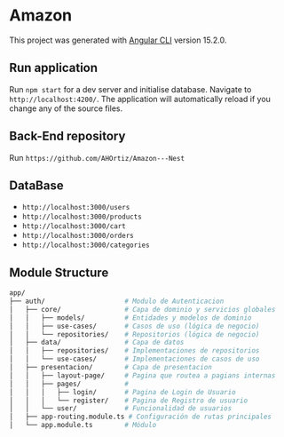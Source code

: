 # Amazon

This project was generated with [Angular CLI](https://github.com/angular/angular-cli) version 15.2.0.

## Run application

Run `npm start` for a dev server and initialise database. 
Navigate to `http://localhost:4200/`. The application will automatically reload if you change any of the source files.

## Back-End repository
  Run
``https://github.com/AHOrtiz/Amazon---Nest``

## DataBase

- `http://localhost:3000/users`   
- `http://localhost:3000/products`
- `http://localhost:3000/cart`    
- `http://localhost:3000/orders`
- `http://localhost:3000/categories`

## Module Structure

```bash
app/
├── auth/                    # Modulo de Autenticacion
│   ├── core/                # Capa de dominio y servicios globales
│   │   ├── models/          # Entidades y modelos de dominio
│   │   ├── use-cases/       # Casos de uso (lógica de negocio)
│   │   └── repositories/    # Repositorios (lógica de negocio)
│   ├── data/                # Capa de datos
│   │   ├── repositories/    # Implementaciones de repositorios
│   │   └── use-cases/       # Implementaciones de casos de uso
│   ├── presentacion/        # Capa de presentacion
│   │   ├── layout-page/     # Pagina que routea a pagians internas
│   │   ├── pages/           # 
│   │   │   ├── login/       # Pagina de Login de Usuario
│   │   │   └── register/    # Pagina de Registro de usuario
│   │   └── user/            # Funcionalidad de usuarios
│   ├── app-routing.module.ts # Configuración de rutas principales
│   └── app.module.ts        # Módulo
```
